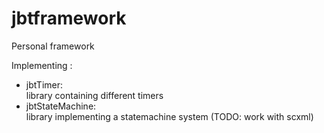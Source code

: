 # jbtframework
Personal framework

Implementing :
- jbtTimer:\
    library containing different timers
- jbtStateMachine:\
    library implementing a statemachine system (TODO: work with scxml)
